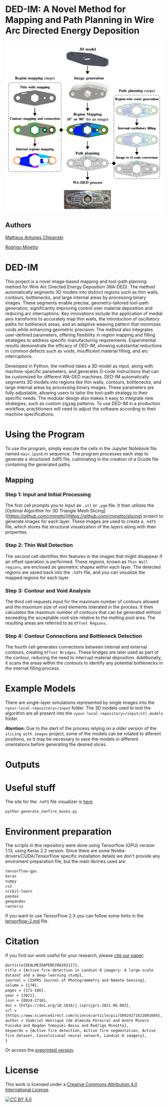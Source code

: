 # DED-IM: A Novel Method for Mapping and Path Planning in Wire Arc Directed Energy Deposition

![screenshot](imageabstract.png)

## Authors

[Matheus Antunes Chipanski](https://github.com/machipanski)

[Rodrigo Minetto](https://github.com/rminetto)

# DED-IM
This project is a novel image-based mapping and tool-path planning method for Wire Arc Directed Energy Deposition (WA-DED). The method automatically segments 3D models into distinct regions such as thin walls, contours, bottlenecks, and large internal areas by processing binary images. These segments enable precise, geometry-tailored tool-path generation, significantly improving control over material deposition and reducing arc interruptions. Key innovations include the application of medial axis transforms to accurately map thin walls, the introduction of oscillatory paths for bottleneck areas, and an adaptive weaving pattern that minimizes voids while enhancing geometric precision. The method also integrates user-defined parameters, offering flexibility in region mapping and filling strategies to address specific manufacturing requirements. Experimental results demonstrate the efficacy of DED-IM, showing substantial reductions in common defects such as voids, insufficient material filling, and arc interruptions.

Developed in Python, the method takes a 3D model as input, along with machine-specific parameters, and generates G-code instructions that can be customized for different WA-DED machines. DED-IM automatically segments 3D models into regions like thin walls, contours, bottlenecks, and large internal areas by processing binary images. These parameters are fully adjustable, allowing users to tailor the tool-path strategy to their specific needs. The modular design also makes it easy to integrate new strategies, such as custom zigzag patterns. To use DED-IM in a production workflow, practitioners will need to adjust the software according to their machine specifications.

# Using the Program

To use the program, simply execute the cells in the Jupyter Notebook file named `main.ipynb` in sequence. The program processes each step to generate a structured .hdf5 file, culminating in the creation of a Gcode file containing the generated paths.

## Mapping

### Step 1: Input and Initial Processing

The first cell prompts you to input an `.stl` or `.pgm` file. It then utilizes the [Optimal Algorithm for 3D Triangle Mesh Slicing]([https://github.com/rminetto](https://github.com/rminetto/slicing) project to generate images for each layer. These images are used to create a `.hdf5` file, which stores the structural visualization of the layers along with their properties.

### Step 2: Thin Wall Detection

The second cell identifies thin features in the images that might disappear if an offset operation is performed. These regions, known as `Thin Wall regions`, are enclosed as geometric shapes within each layer. The detected regions are saved back into the `.hdf5` file, and you can visualize the mapped regions for each layer.

### Step 3: Contour and Void Analysis

The third cell requests input for the maximum number of contours allowed and the maximum size of void elements tolerated in the process. It then calculates the maximum number of contours that can be generated without exceeding the acceptable void size relative to the melting pool area. The resulting areas are referred to as `Offset Regions`.

### Step 4: Contour Connections and Bottleneck Detection

The fourth cell generates connections between internal and external contours, creating `Offset Bridges`. These bridges are later used as part of the contour, reducing the need to interrupt material deposition. Additionally, it scans the areas within the contours to identify any potential bottlenecks in the internal filling process.

# Example Models

There are single-layer simulations represented by single images into the  `<your-local-repository>/input` folder.
The 3D models used to test the algorithm are all present into the  `<your-local-repository>/input/stl_models` folder.

**Atention:** Due to the stert of the process relying on a older version of the `slicing with images` project, some of the models can be rotated to diferent positions, so it may be necessary to save the models in different orientations before generating the desired slices.


# Outputs

# Useful stuff

The site for the `-hdf5` file visualizer is [here](https://www.hdfgroup.org/solutions/hdf5/)

```shell
python generate_nonfire_masks.py
```

# Environment preparation

The scripts in this repository were done using Tensorflow (GPU) version 1.13, using Keras 2.2 version. Since there are some Nvidia-drivers/CUDA/TensorFlow specific installation details we don't provide any enviroment preparation file, but the main libriries used are:
```
tensorflow-gpu
keras
numpy
cv2
scikit-learn
pandas
geopandas
rasterio
```
If you want to use TensorFlow 2.X you can follow some hints in the [tensorflow-2.md](tensorflow-2.md) file.


# Citation

If you find our work useful for your research, please [cite our paper](https://www.sciencedirect.com/science/article/abs/pii/S092427162100160X):

```
@article{DEALMEIDAPEREIRA2021171,
title = {Active fire detection in Landsat-8 imagery: A large-scale dataset and a deep-learning study},
journal = {ISPRS Journal of Photogrammetry and Remote Sensing},
volume = {178},
pages = {171-186},
year = {2021},
issn = {0924-2716},
doi = {https://doi.org/10.1016/j.isprsjprs.2021.06.002},
url = {https://www.sciencedirect.com/science/article/pii/S092427162100160X},
author = {Gabriel Henrique {de Almeida Pereira} and Andre Minoro Fusioka and Bogdan Tomoyuki Nassu and Rodrigo Minetto},
keywords = {Active fire detection, Active fire segmentation, Active fire dataset, Convolutional neural network, Landsat-8 imagery},
}
```

Or access the [preprinted version](https://arxiv.org/abs/2101.03409).


# License

This work is licensed under a
[Creative Commons Attribution 4.0 International License][cc-by].

[![CC BY 4.0][cc-by-image]][cc-by]

[cc-by]: http://creativecommons.org/licenses/by/4.0/
[cc-by-image]: https://i.creativecommons.org/l/by/4.0/88x31.png
[cc-by-shield]: https://img.shields.io/badge/License-CC%20BY%204.0-lightgrey.svg


